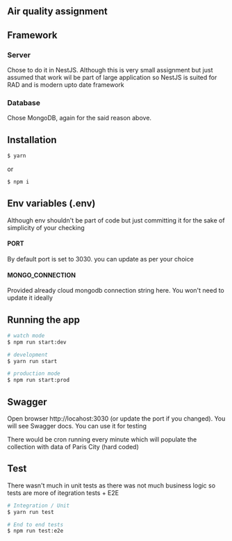 ## Air quality assignment

## Framework
### Server
Chose to do it in NestJS. Although this is very small assignment but just assumed that work wil be part of large application so NestJS is suited for RAD and is modern upto date framework
### Database
Chose MongoDB, again for the said reason above.

## Installation

```bash
$ yarn
```
or 

```bash
$ npm i
```
## Env variables (.env)
Although env shouldn't be part of code but just committing it for the sake of simplicity of your checking

#### PORT
By default port is set to 3030. you can update as per your choice

#### MONGO_CONNECTION
Provided already cloud mongodb connection string here. You won't need to update it ideally

## Running the app

```bash
# watch mode
$ npm run start:dev

# development
$ yarn run start

# production mode
$ npm run start:prod
```

## Swagger
Open browser http://locahost:3030 (or update the port if you changed). You will see Swagger docs. You can use it for testing

There would be cron running every minute which will populate the collection with data of Paris City (hard coded)

## Test
There wasn't much in unit tests as there was not much business logic so tests are more of itegration tests + E2E
```bash
# Integration / Unit
$ yarn run test

# End to end tests
$ npm run test:e2e
```
